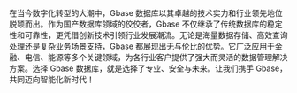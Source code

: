在当今数字化转型的大潮中，Gbase 数据库以其卓越的技术实力和行业领先地位脱颖而出。作为国产数据库领域的佼佼者，Gbase 不仅继承了传统数据库的稳定性和可靠性，更凭借创新技术引领行业发展潮流。无论是海量数据存储、高效查询处理还是复杂业务场景支持，Gbase 都展现出无与伦比的优势。它广泛应用于金融、电信、能源等多个关键领域，为各行业客户提供了强大而灵活的数据管理解决方案。选择 Gbase 数据库，就是选择了专业、安全与未来。让我们携手 Gbase，共同迈向智能化新时代！